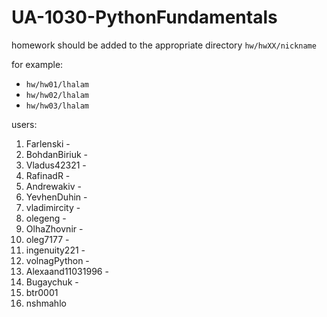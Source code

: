 # UA-1030-PythonFundamentals

homework should be added to the appropriate directory `hw/hwXX/nickname`

for example:
* `hw/hw01/lhalam`
* `hw/hw02/lhalam`
* `hw/hw03/lhalam`

users:
1. Farlenski - 
2. BohdanBiriuk - 
3. Vladus42321 - 
4. RafinadR - 
5. Andrewakiv - 
6. YevhenDuhin - 
7. vladimircity - 
8. olegeng - 
9. OlhaZhovnir - 
10. oleg7177 - 
11. ingenuity221 - 
12. volnagPython -
13. Alexaand11031996 -
14. Bugaychuk -
15. btr0001
16. nshmahlo
